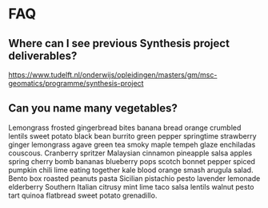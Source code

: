 # FAQ


## Where can I see previous Synthesis project deliverables?

<https://www.tudelft.nl/onderwijs/opleidingen/masters/gm/msc-geomatics/programme/synthesis-project>


## Can you name many vegetables?

Lemongrass frosted gingerbread bites banana bread orange crumbled lentils sweet potato black bean burrito green pepper springtime strawberry ginger lemongrass agave green tea smoky maple tempeh glaze enchiladas couscous. Cranberry spritzer Malaysian cinnamon pineapple salsa apples spring cherry bomb bananas blueberry pops scotch bonnet pepper spiced pumpkin chili lime eating together kale blood orange smash arugula salad. Bento box roasted peanuts pasta Sicilian pistachio pesto lavender lemonade elderberry Southern Italian citrusy mint lime taco salsa lentils walnut pesto tart quinoa flatbread sweet potato grenadillo.
